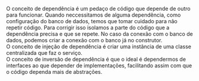 O conceito de dependência é um pedaço de código que depende de outro para funcionar. Quando neccessitamos de alguma dependência, como configuração do banco de dados, temos que tomar cuidado para não repetir código. Para corrigir isso isolamos a parte do código que a dependência precisa e que se repete. No caso da conexão com o banco de dados, podemos criar a conexão com o banco já no construtor.<br>
O conceito de injeção de dependência é criar uma instância de uma classe centralizada que faz o serviço.<br>
O conceito de inversão de dependência é que o ideal é dependermos de interfaces ao que depender de implementações, facilitando assim com que o código dependa mais de abstrações.